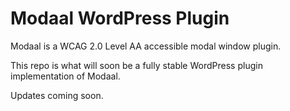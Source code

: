 # Modaal WordPress Plugin
Modaal is a WCAG 2.0 Level AA accessible modal window plugin.

This repo is what will soon be a fully stable WordPress plugin implementation of Modaal.

Updates coming soon.